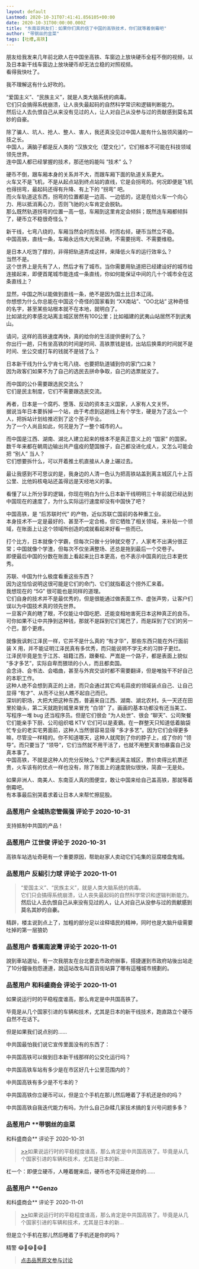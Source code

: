 ```yaml
---
layout: default
Lastmod: 2020-10-31T07:41:41.856105+00:00
date: 2020-10-31T00:00:00.000Z
title: "东南亚网友们：如果你们真的信了中国的高铁技术，你们就等着倒霉吧"
author: "带钢丝的韭菜"
tags: [吐槽,高铁]
---
```


朋友给我发来几年前北欧人在中国坐高铁、车窗边上放块硬币全程不倒的视频，以及日本新干线车窗边上放块硬币却无法立稳的对照视频。  
看得我快吐了。  
  
我不理解这有什么好吹的。  
  
“爱国主义”、“民族主义”，就是人类大脑系统的病毒。  
它们只会搞得系统崩溃，让人丧失最起码的自然科学常识和逻辑判断能力。  
然后让人去仇恨自己从来没有见过的人，让人对自己从没参与过的贡献感到莫名其妙的自豪。  
  
除了骗人、坑人、抢人、整人、害人，我还真没见过中国人能有什么独领风骚的一技之长。  
中国人，满脑子都是反人类的 “汉族文化（楚文化）”，它们根本不可能在科技领域领先世界。  
连中国人都已经掌握的技术，那还他妈能叫 “技术” 么？  
  
硬币不倒，跟车厢本身的关系并不大，而跟车厢下面的轨道关系更大。  
火车又不是飞机，不是从起点站到终点站的直线，它是会拐弯的。何况即便是飞机也得拐弯，最起码还得有升降、有上下的 “拐弯” 吧。  
而火车轨道这东西，拐弯的位置都是一边高、一边低的，这是在给火车一个向心力、用以抵消离心力，否则飞驰的火车肯定会脱轨。  
那么既然轨道拐弯的位置一高一低，车厢到这里肯定会倾斜；既然连车厢都倾斜了，硬币立不稳很奇怪么？  
  
新干线，七弯八绕的，车厢当然会时而左倾、时而右倾，硬币当然立不稳。  
中国高铁，直线一条，车厢永远伟大光荣正确，不需要拐弯、不需要维稳。  
  
是日本人吃饱了撑的，非得把轨道弄成这样，来降低火车的运行效率么？  
当然不是。  
这个世界上是先有了人，然后才有了城市。当你需要用轨道把已经建设好的城市给连接起来，即便首尾城市能连成一条直线，你如何能保证中间的几十个城市全在这条直线上？  
  
显然，中国之所以能做到直线一条，绝不是因为国土比日本辽阔。  
你想想为什么你总能在中国这个奇怪的国家看到 “XX南站”、“OO北站” 这种奇怪的名字，甚至某些站根本就不在本地，就明白了。  
比如湖北的孝感北站离主城区居然有100公里；比如福建的武夷山站居然不到武夷山。  
  
请问，这样的高铁速度再快，真的给你的生活提供便利了么？  
你出行一趟，只有坐高铁的时间是时间、高铁票钱是钱，出站后换乘的时间就不是时间、坐公交或打车的钱就不是钱了么？  
  
日本新干线为什么宁肯七弯八绕、也要把轨道铺到你的家门口来？  
因为政客们如果不为了自己的选民去拼命争取，自己的选票就没了。  
  
而中国的公仆需要跟选民交流么？  
它们是民主制度，它们不需要跟选民交流。  
  
再者，日本是一个腐朽、堕落、反动的资本主义国家，人家有人文关怀。  
据说当年日本要拆掉一个站，由于考虑到这趟线上有个学生，硬是为了这么一个人，把拆站计划给推迟到了这个孩子毕业。  
为了一个人尚且如此，何况是为了一整个城市的人。  
  
而中国是江西、湖南、湖北人建立起来的根本不是真正意义上的 “国家” 的国家。  
数千年来都在朝周边输出共产瘟疫的楚国猴子，自己都没进化成人，又怎么可能会把 “别人” 当人？  
它们想要拆什么，可以开着推土机直接从人身上碾过去。  
  
最让我感到不可思议的是，我身边的人清一色认为把高铁站盖到离主城区几十上百公里、比他妈核电站还盖得远是天经地义的事。  
  
看懂了以上所分享的逻辑，你现在明白为什么日本新干线明明三十年前就已经达到中国现在的速度了，为什么实际运行速度却没有中国快了吧？  
  
中国高铁，是 “后苏联时代” 的产物，近似苏联亡国前的各种重工业。  
本身技术不一定是最好的、甚至不一定合格，但它牺牲了相关领域，来补贴一个领域，在账面上让这个领域所创造的成就看起来好看一些而已。  
  
打个比方，日本就像个学霸，但每次只做十分钟就交卷了，人家考不出满分很正常；中国就像个学渣，但每次不仅坐满整场、还总是拖到最后一个交卷子。  
即便最后中国的分数在账面上看起来比日本更高，也不表示中国真的比日本更优秀。  
  
苏联、中国为什么极度看重这些东西？  
因为这恰恰说明这很可能是它们的命门、它们就指着这个捞外汇来着。  
我想现在的 “5G” 很可能也是同样的道理。  
它们自身的技术并不是最优秀的，但是很能通过做表面工作、虚张声势，让客户们误以为中国技术真的领先世界。  
一旦客户真的瞎了眼，不仅能让中国吃肥、还能变相地害死日本这种真正的良币。  
可你如果不让中共挣到这种钱，那就不是踩到它们尾巴了，而是踩到了它们的另一个巴，那个更疼。  
  
就像我讽刺江泽民一样，它并不是什么真的 “有才华”，那些东西只能在外行面前装 X 用，并不能证明江泽民真有多优秀，而只能说明不学无术的习胖子更烂。  
江泽民毕竟是生于江苏、祖籍江西，跟秦桧、严嵩是一个路子，都是表面上貌似 “多才多艺”，实际自卑而猥琐的小人，而且都卖国。  
会念诗、会书法、会唱曲，甚至与外宾交谈时都不需要翻译，但是唯独干不好自己的本职工作。  
这种人绝不会想到真正的上进，而只会通过其它鸡毛蒜皮的领域装点自己、让自己显得 “有才”、从而不让别人瞧不起自己而已。  
深圳的职场，大把大把这种东西，普遍来自江西、湖南、湖北农村。头一天还在田里抡锄头，第二天就跑到城里来冒充 “白领” 了。画画的基本功都没有还当美工、写程序一堆 bug 还当程序员。但是它们很会 “为人处世”、很会 “聊天”、公司聚餐它们能亲手下厨、公司组织唱 KTV 它们可以是麦霸。在一群整天只知道低着脑袋忙专业的老实宅男面前，这种人当然很容易显得 “多才多艺”。因为它们会得更多嘛，尽管没一样精的。你不知道哪天，这种人就爬到了你的脖子上，成了你的 “领导”。而只要当了 “领导”，它们当然就不用干活了，也就不用整天害怕暴露自己没真本事了。  
中国高铁，不就是这种人的充分反映么？它严重远离主城区，票价卖得比机票还贵，火车该有的优点一样也没有，除了账面上的速度貌似很快，简直一无是处。  
  
  
  
如果非洲人、南美人、东南亚人真的图便宜，敢让中国来给自己盖高铁，那就等着倒霉吧。  
有本事最后别哭着求着让日本人来帮忙擦屁股。

            
### 品葱用户 **全城热恋管佩强** 评论于 2020-10-31
        
支持抵制中共国的产品！
        


            
### 品葱用户 **江世俊** 评论于 2020-10-31
        
高铁车站选址奇葩有一个重要原因，帮助赵家人卖动它们屯集的豆腐楼盘鬼城。
        


            
### 品葱用户 **反組引力球** 评论于 2020-11-01
        
> “爱国主义”、“民族主义”，就是人类大脑系统的病毒。  
> 它们只会搞得系统崩溃，让人丧失最起码的自然科学常识和逻辑判断能力。  
> **然后让人去仇恨自己从来没有见过的人，让人对自己从没参与过的贡献感到莫名其妙的自豪。**

  
精辟，楼主说到点上了，加粗的部分足以诠释墙民的精神，同时也是大脑升级需要吐掉的第一层狼奶
        


            
### 品葱用户 **香蕉南波灣** 评论于 2020-11-01
        
說到車站選址，有一次我朋友在台北要去市政府辦事，搭捷運到市政府站後出站走了10分鐘後抱怨連連，說這站改名叫百貨街站算了哪有這種城市規劃的。
        


            
### 品葱用户 **和科盛商会** 评论于 2020-11-01
        
如果说运行时的平稳程度谁高，那么肯定是中共国高铁了。  
  
毕竟是从几个国家引进的车辆和技术，尤其是日本的新干线技术，跑直路立个硬币自然不在话下。  
  
但是如果我们说点别的……  
  
中共国最怕我们说它宣传里面没有的东西了：  
  
中共国高铁可以做到日本新干线那样的公交化运行吗？  
  
中共国高铁车站有多少是在市区好几十公里范围内的？  
  
中共国高铁有多少是不亏本的？  
  
中共国高铁你立硬币可以，但是立个手机在那儿然后睡着了手机还是你的吗？  
  
中共国高铁自我迭代能力有吗，为什么自己杂糅几家技术搞的复兴号问题多多？
        


            
### 品葱用户 **带钢丝的韭菜 
和科盛商会** 评论于 2020-10-31
        
> [\>>]( "/article/item_id-528798#")如果说运行时的平稳程度谁高，那么肯定是中共国高铁了。毕竟是从几个国家引进的车辆和技术，尤其是日本的新...

  
  
杠一个：即便立硬币，人睡着醒来后，硬币也不见得还是你的……
        


            
### 品葱用户 **Genzo 
和科盛商会** 评论于 2020-11-01
        
> [\>>]( "/article/item_id-528798#")如果说运行时的平稳程度谁高，那么肯定是中共国高铁了。毕竟是从几个国家引进的车辆和技术，尤其是日本的新...

  
  
但是立个手机在那儿然后睡着了手机还是你的吗？  
  
精警 😂🤣😂🤣😂🤣
        






> [点击品葱原文参与讨论](https://pincong.rocks/article/25702)


